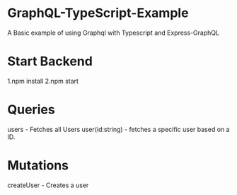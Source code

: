 # GraphQL-TypeScript-Example
A Basic example of using Graphql with Typescript and Express-GraphQL

<h1>Start Backend</h1>
1.npm install
2.npm start


<h1>Queries</h1>
users - Fetches all Users
user(id:string) - fetches a specific user based on a ID.


<h1>Mutations</h1>
createUser - Creates a user
